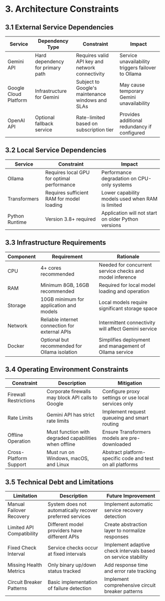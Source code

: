 # 3. Architecture Constraints

## 3.1 External Service Dependencies

| Service               | Dependency Type                  | Constraint                                       | Impact                                             |
|-----------------------|----------------------------------|--------------------------------------------------|----------------------------------------------------|
| Gemini API            | Hard dependency for primary path | Requires valid API key and network connectivity  | Service unavailability triggers failover to Ollama |
| Google Cloud Platform | Infrastructure for Gemini        | Subject to Google's maintenance windows and SLAs | May cause temporary Gemini unavailability          |
| OpenAI API            | Optional fallback service        | Rate-limited based on subscription tier          | Provides additional redundancy if configured       |

## 3.2 Local Service Dependencies

| Service        | Constraint                                 | Impact                                              |
|----------------|--------------------------------------------|-----------------------------------------------------|
| Ollama         | Requires local GPU for optimal performance | Performance degradation on CPU-only systems         |
| Transformers   | Requires sufficient RAM for model loading  | Lower capability models used when RAM is limited    |
| Python Runtime | Version 3.8+ required                      | Application will not start on older Python versions |

## 3.3 Infrastructure Requirements

| Component | Requirement                                    | Rationale                                                |
|-----------|------------------------------------------------|----------------------------------------------------------|
| CPU       | 4+ cores recommended                           | Needed for concurrent service checks and model inference |
| RAM       | Minimum 8GB, 16GB recommended                  | Required for local model loading and operation           |
| Storage   | 10GB minimum for application and models        | Local models require significant storage space           |
| Network   | Reliable internet connection for external APIs | Intermittent connectivity will affect Gemini service     |
| Docker    | Optional but recommended for Ollama isolation  | Simplifies deployment and management of Ollama service   |

## 3.4 Operating Environment Constraints

| Constraint             | Description                                           | Mitigation                                                |
|------------------------|-------------------------------------------------------|-----------------------------------------------------------|
| Firewall Restrictions  | Corporate firewalls may block API calls to Google     | Configure proxy settings or use local services only       |
| Rate Limits            | Gemini API has strict rate limits                     | Implement request queueing and smart routing              |
| Offline Operation      | Must function with degraded capabilities when offline | Ensure Transformers models are pre-downloaded             |
| Cross-Platform Support | Must run on Windows, macOS, and Linux                 | Abstract platform-specific code and test on all platforms |

## 3.5 Technical Debt and Limitations

| Limitation                | Description                                              | Future Improvement                                            |
|---------------------------|----------------------------------------------------------|---------------------------------------------------------------|
| Manual Failover Recovery  | System does not automatically recover preferred services | Implement automatic service recovery detection                |
| Limited API Compatibility | Different model providers have different APIs            | Create abstraction layer to normalize responses               |
| Fixed Check Interval      | Service checks occur at fixed intervals                  | Implement adaptive check intervals based on service stability |
| Missing Health Metrics    | Only binary up/down status tracked                       | Add response time and error rate tracking                     |
| Circuit Breaker Patterns  | Basic implementation of failure detection                | Implement comprehensive circuit breaker patterns              |